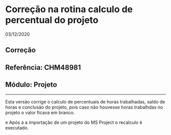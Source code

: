 # Correção na rotina calculo de percentual do projeto
03/12/2020
## Correção
## Referência: CHM48981
## Módulo: Projeto
***

Esta versão corrige o calculo de percentuais de horas trabalhadas, saldo de horas e conclusão do projeto, pois caso não houvesse horas trabalhdas no projeto o valor ficava em branco.

e Após a a importação de um projeto do MS Project o recalculo é executado.
